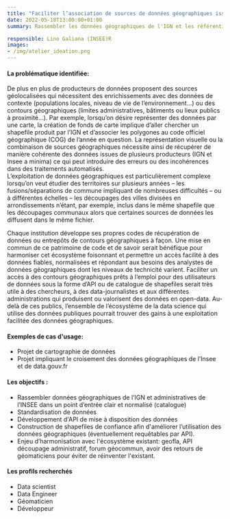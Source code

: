 ```yaml
---
title: "Faciliter l’association de sources de données géographiques issues de divers producteurs (INSEE, IGN, collectivités locales…)"
date: 2022-05-18T13:00:00+01:00
summary: Rassembler les données géographiques de l'IGN et les référentiels administratifs de l'INSEE dans un point d'entrée clair et normalisé (catalogue et API) pour faciliter l’harmonisation et l’association de données géographiques

responsible: Lino Galiana (INSEE)R
images: 
- /img/atelier_ideation.png
---
```

 
#### La problématique identifiée:
 
De plus en plus de producteurs de données proposent des sources géolocalisées qui nécessitent des enrichissements avec des données de contexte (populations locales, niveau de vie de l’environnement…)  ou des contours géographiques (limites administratives, bâtiments ou lieux publics à proximité…). Par exemple, lorsqu’on désire représenter des données par une carte, la création de fonds de carte implique d’aller chercher un shapefile produit par l’IGN et d’associer les polygones au code officiel géographique (COG) de l’année en question. La représentation visuelle ou la combinaison de sources géographiques nécessite ainsi de récupérer de manière cohérente des données issues de plusieurs producteurs (IGN et Insee a minima) ce qui peut introduire des erreurs ou des incohérences dans des traitements automatisés.  
L’exploitation de données géographiques est particulièrement complexe lorsqu’on veut étudier des territoires sur plusieurs années – les fusions/séparations de commune impliquant de nombreuses difficultés – ou à différentes échelles – les découpages des villes divisées en arrondissements n’étant, par exemple, inclus dans le même shapefile que les découpages communaux alors que certaines sources de données les diffusent dans le même fichier.
 
Chaque institution développe ses propres codes de récupération de données ou entrepôts de contours géographiques à façon. Une mise en commun de ce patrimoine de code et de savoir serait bénéfique pour harmoniser cet écosystème foisonnant et permettre un accès facilité à des données fiables, normalisées et répondant aux besoins des analystes de données géographiques dont les niveaux de technicité varient. Faciliter un accès à des contours géographiques prêts à l’emploi pour des utilisateurs de données sous la forme d’API ou de catalogue de shapefiles serait très utile à des chercheurs, à des data-journalistes et aux différentes administrations qui produisent ou valorisent des données en open-data. Au-delà de ces publics, l’ensemble de l’écosystème de la data science qui utilise des données publiques pourrait trouver des gains à une exploitation facilitée des données géographiques.
 
 
#### Exemples de cas d'usage:
 
* Projet de cartographie de données
* Projet impliquant le croisement des données géographiques de l’Insee et de data.gouv.fr
 
#### Les objectifs :
 
* Rassembler données géographiques de l’IGN et administratives de l’INSEE dans un point d’entrée clair et normalisé (catalogue)
* Standardisation de données
* Développement d'API de mise à disposition des données
* Construction de shapefiles de confiance afin d'améliorer l’utilisation des données géographiques (éventuellement requêtables par API).
* Enjeu d’harmonisation avec l'écosystème existant: geofla, API découpage administratif, forum géocommun, avoir des retours de géomaticiens pour éviter de réinventer l'existant.
 
#### Les profils recherchés
 
* Data scientist
* Data Engineer
* Géomaticien
* Développeur